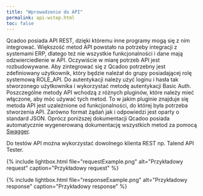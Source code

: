 ```yaml
---
title: "Wprowadzenie do API"
permalink: api-wstep.html
toc: false
---
```


Qcadoo posiada API REST, dzięki któremu inne programy mogą się z nim integrować. Większość metod API powstało na potrzeby
integracji z systemami ERP, dlatego też nie wszystkie funkcjonalności i dane mają odzwierciedlenie w API. Oczywiście 
w miarę potrzeb API jest rozbudowywane. Aby zintegrować się z Qcadoo potrzebny jest zdefiniowany użytkownik, który będzie
należał do grupy posiadającej rolę systemową ROLE_API. Do autentykacji należy użyć loginu i hasła tak stworzonego użytkownika i wykorzystać metodę autentykacji Basic Auth. Poszczególne metody API wchodzą z różnych pluginów, które należy mieć włączone, aby móc używać tych metod. To w jakim pluginie znajduje się metoda API jest uzależnione od funkcjonalności, do której była potrzeba stworzenia API. Zarówno format żądań jak i odpowiedzi jest oparty o standard JSON. Oprócz poniższej dokumentacji Qcadoo posiada automatycznie wygenerowaną dokumentację wszystkich metod za pomocą [Swagger](http://swagger.qcadoo.org/).


Do testów API można wykorzystać dowolnego klienta REST np. Talend API Tester.

{% include lightbox.html file="requestExample.png" alt="Przykładowy request" caption="Przykładowy request" %}

{% include lightbox.html file="responseExample.png" alt="Przykładowy response" caption="Przykładowy response" %}